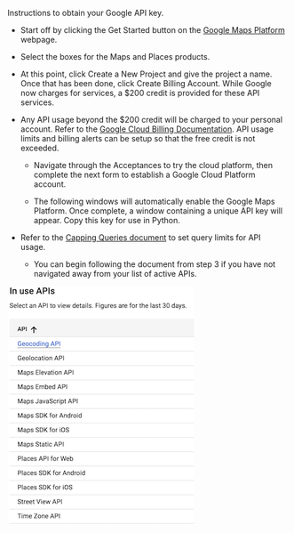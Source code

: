 Instructions to obtain your Google API key.

* Start off by clicking the Get Started button on the [Google Maps Platform](https://cloud.google.com/maps-platform/) webpage.

* Select the boxes for the Maps and Places products.

* At this point, click Create a New Project and give the project a name. Once that has been done, click Create Billing Account. While Google now charges for services, a $200 credit is provided for these API services.

* Any API usage beyond the $200 credit will be charged to your personal account. Refer to the [Google Cloud Billing Documentation](https://cloud.google.com/billing/docs/how-to/budgets). API usage limits and billing alerts can be setup so that the free credit is not exceeded.

    * Navigate through the Acceptances to try the cloud platform, then complete the next form to establish a Google Cloud Platform account.

    * The following windows will automatically enable the Google Maps Platform. Once complete, a window containing a unique API key will appear. Copy this key for use in Python.

* Refer to the [Capping Queries document](Capping_Queries.md) to set query limits for API usage.

    * You can begin following the document from step 3 if you have not navigated away from your list of active APIs.

![API List](Images/API_List.png)
